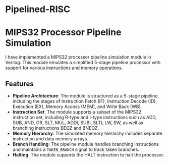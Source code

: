 # Pipelined-RISC
# MIPS32 Processor Pipeline Simulation

I have implemented a MIPS32 processor pipeline simulation module in Verilog. This module emulates a simplified 5-stage pipeline processor with support for various instructions and memory operations.

## Features

- **Pipeline Architecture**: The module is structured as a 5-stage pipeline, including the stages of Instruction Fetch (IF), Instruction Decode (ID), Execution (EX), Memory Access (MEM), and Write Back (WB).
- **Instruction Set**: The module supports a subset of the MIPS32 instruction set, including R-type and I-type instructions such as ADD, SUB, AND, OR, SLT, MUL, ADDI, SUBI, SLTI, LW, SW, as well as branching instructions BEQZ and BNEQZ.
- **Memory Hierarchy**: The simulated memory hierarchy includes separate instruction and data memory arrays.
- **Branch Handling**: The pipeline module handles branching instructions and maintains a `TAKEN_BRANCH` signal to track taken branches.
- **Halting**: The module supports the HALT instruction to halt the processor.


